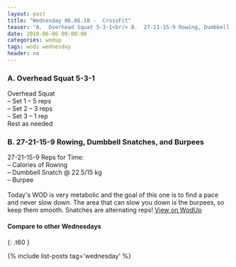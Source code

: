 ```yaml
---
layout: post
title: "Wednesday 06.06.18 -  CrossFit"
teaser: "A.  Overhead Squat 5-3-1<br/> B.  27-21-15-9 Rowing, Dumbbell Snatches, and Burpees"
date: 2018-06-06 00:00:00
categories: wodup
tags: wods wednesday
header: no
---
```



<h3>A.  Overhead Squat 5-3-1</h3>
Overhead Squat<br/>– Set 1 – 5 reps <br/>– Set 2 – 3 reps <br/>– Set 3 – 1 rep <br/>Rest as needed<br/>
<h3>B.  27-21-15-9 Rowing, Dumbbell Snatches, and Burpees</h3>
27-21-15-9 Reps for Time:<br/>– Calories of Rowing<br/>– Dumbbell Snatch @ 22.5/15 kg<br/>– Burpee<br/><br/>Today's WOD is very metabolic and the goal of this one is to find a pace and never slow down. The area that can slow you down is the burpees, so keep them smooth. Snatches are alternating reps! 
<a href="https://www.wodup.com/gyms/asphodel/wods/6648" target="blank">View on WodUp</a>


#### Compare to other Wednesdays
{: .t60 }

{% include list-posts tag='wednesday' %}